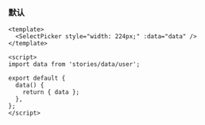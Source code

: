### 默认

<!--start-code-->

```vue
<template>
  <SelectPicker style="width: 224px;" :data="data" />
</template>

<script>
import data from 'stories/data/user';

export default {
  data() {
    return { data };
  },
};
</script>
```

<!--end-code-->
